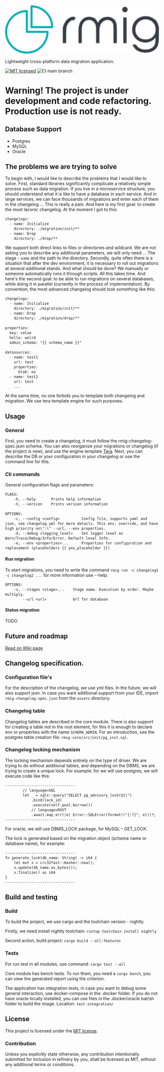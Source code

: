![Logo](assets/logo.svg)

Lightweight cross-platform data migration application.

[![MIT licensed][mit-badge]][mit-url]
![CI main branch][ci-main-badge]

[mit-badge]: https://img.shields.io/badge/license-MIT-blue.svg

[mit-url]: LICENSE

[ci-main-badge]: https://github.com/SinmoWay/rmig/actions/workflows/rmig-build-and-test.yml/badge.svg?branch=main

# Warning! The project is under development and code refactoring. Production use is not ready.

## Database Support

* Postgres
* MySQL
* Oracle

## The problems we are trying to solve
To begin with, I would like to describe the problems that I would like to solve.
First, standard libraries significantly complicate a relatively simple process such as data migration. If you live in a microservice structure, you should understand what it is like to have a database in each service. And in large services, we can face thousands of migrations and enter each of them in the changelog ... This is really a pain. And here is my first goal: to create the most laconic changelog. At the moment I got to this:
```
changelogs:
  - name: Initialize
    directory: ./migration/init/**
  - name: Drop
    directory: ./drop/**
```
We support both direct links to files or directories and wildcard. We are not asking you to describe any additional parameters, we will only need ... The stage - `name` and the path to the directory.
Secondly, quite often there is a situation that after the dev environment, it is necessary to roll out migrations at several additional stands. And what should be done? We manually or someone automatically runs it through scripts. All this takes time. And here's the second goal: to be able to run migrations on several databases, while doing it in parallel (currently in the process of implementation).
By convention, the most advanced changelog should look something like this:
```
changelogs:
  - name: Initialize
    directory: ./migration/init/**
  - name: Drop
    directory: ./migration/drop/**

properties:
  key: value
  hello: wolrd
  admin_schema: "{{ schema_name }}"

datasources:
  - name: test1
    url: test
    properties:
      blob: no
  - name: test2
    url: test
    ...
```
At the same time, no one forbids you to template both changelog and migration. We use tera template engine for such purposes.

## Usage

### General
First, you need to create a changelog, it must follow the rmig-changelog-spec.json schema. You can also reorganize your migrations or changelog (if the project is new), and use the engine template [Tera](https://github.com/Keats/tera).
Next, you can describe the DB or your configuration in your changelog or use the command line for this.

### Cli commands
General configuration flags and parameters:
```
FLAGS:
    -h, --help       Prints help information
    -V, --version    Prints version information

OPTIONS:
    -c, --config <config>          Config file, supports yaml and json, see changelog.yml for more details. This env, override, and have high priority on\":\" --url, --env properties.
    -d, --debug <logging_level>    Set logger level on Warn/Trace/Debug/Info/Error. Default level Info.
    -e, --env <properties>...      Properties for configuration and replacement (placeholders {{ you_placeholder }})
```

#### Run migration
To start migrations, you need to write the command `rmig run -с changelog1 -c changelog2 ...` for more information use --help.
```
OPTIONS:
    -s, --stages <stage>...    Stage name. Execution by order. Maybe multiply.
        --url <url>            Url for database
```

#### Status migration
TODO

## Future and roadmap

[Read on Wiki page](https://github.com/SinmoWay/rmig/wiki/Roadmap#release-100)

## Changelog specification.

### Configuration file's

For the description of the changelog, we use yml files. In the future, we will also support json. In case you want additional support from your IDE, import `rmig-changelog-spec.json` from the `assets` directory.

### Changelog table

Changelog tables are described in the core module. There is also support for creating a table not in the root element, for this it is enough to declare env or properties with the name `SCHEMA_ADMIN`. For an introduction, see the postgres table creation file: `rmig-core/src/init/pg_init.sql`.

### Сhangelog locking mechanism 

The locking mechanism depends entirely on the type of driver. We are trying to do without additional tables, and depending on the DBMS, we are trying to create a unique lock. For example: for we will use postgres, we will execute code like this:
```
--------------------------------
        // language=SQL
        let _ = sqlx::query("SELECT pg_advisory_lock($1)")
            .bind(lock_id)
            .execute(self.pool.borrow())
            // language=RUST
            .await.map_err(|e| Error::SQLError(format!("{:?}", e)))?;
--------------------------------            
```
For oracle, we will use DBMS_LOCK package, for MySQL - GET_LOCK.


The lock is generated based on the migration object (schema name or database name), for example:
```
--------------------------------
fn generate_lock(db_name: String) -> i64 {
    let mut x = crc32fast::Hasher::new();
    x.update(db_name.as_bytes());
    x.finalize() as i64
}
--------------------------------
```

## Build and testing

### Build

To build the project, we use cargo and the toolchain version - nightly.

Firstly, we need install nightly toolchain:
``
rustup toolchain install nightly
``

Second action, build project:
``
cargo build --all-features
``

### Tests

For run test in all modules, use command:
``
cargo test --all
``

Core module has bench tests. To run them, you need a ``` cargo bench ```, you can view the generated report using the criterion.

The application has integration tests, in case you want to debug some general interaction, use docker-compose in the .docker folder. If you do not have oracle locally installed, you can use files in the .docker/oracle bat/sh folder to build the image.
Location: `test-integration/`

## License

This project is licensed under the [MIT license](LICENSE).

### Contribution

Unless you explicitly state otherwise, any contribution intentionally submitted for inclusion in refinery by you, shall
be licensed as MIT, without any additional terms or conditions.